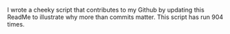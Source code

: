 I wrote a cheeky script that contributes to my Github by updating this ReadMe to illustrate why more than commits matter. This script has run 904 times.